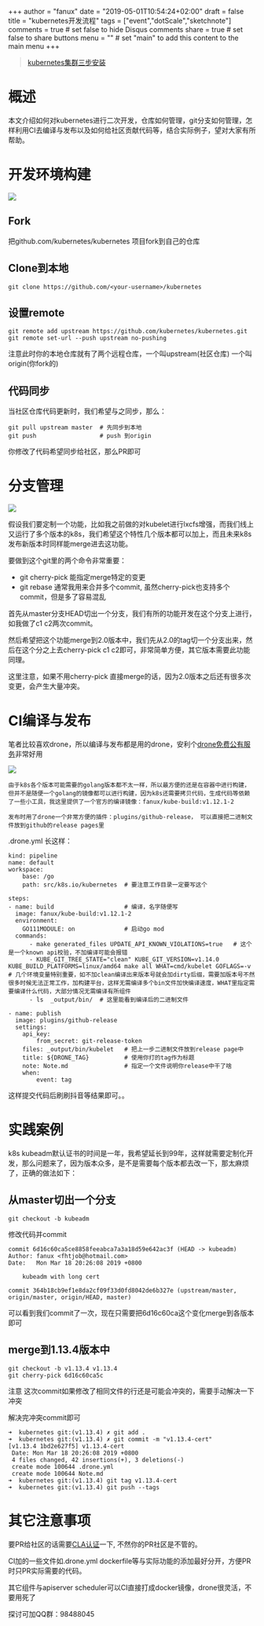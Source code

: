 +++
author = "fanux"
date = "2019-05-01T10:54:24+02:00"
draft = false
title = "kubernetes开发流程"
tags = ["event","dotScale","sketchnote"]
comments = true     # set false to hide Disqus comments
share = true        # set false to share buttons
menu = ""           # set "main" to add this content to the main menu
+++

> [kubernetes集群三步安装](https://sealyun.com/pro/products/)

# 概述
本文介绍如何对kubernetes进行二次开发，仓库如何管理，git分支如何管理，怎样利用CI去编译与发布以及如何给社区贡献代码等，结合实际例子，望对大家有所帮助。

<!--more-->
# 开发环境构建
![](/k8s-repo.png)

## Fork
把github.com/kubernetes/kubernetes 项目fork到自己的仓库

## Clone到本地
```
git clone https://github.com/<your-username>/kubernetes 
```

## 设置remote
```
git remote add upstream https://github.com/kubernetes/kubernetes.git
git remote set-url --push upstream no-pushing
```
注意此时你的本地仓库就有了两个远程仓库，一个叫upstream(社区仓库) 一个叫origin(你fork的)

## 代码同步
当社区仓库代码更新时，我们希望与之同步，那么：
```
git pull upstream master  # 先同步到本地
git push                  # push 到origin
```
你修改了代码希望同步给社区，那么PR即可

# 分支管理
![](/k8s-git-flow.png)

   假设我们要定制一个功能，比如我之前做的对kubelet进行lxcfs增强，而我们线上又运行了多个版本的k8s，我们希望这个特性几个版本都可以加上，而且未来k8s发布新版本时同样能merge进去这功能。

   要做到这个git里的两个命令非常重要：
 
   * git cherry-pick 能指定merge特定的变更
   * git rebase      通常我用来合并多个commit, 虽然cherry-pick也支持多个commit，但是多了容易混乱

   首先从master分支HEAD切出一个分支，我们有所的功能开发在这个分支上进行，如我做了c1 c2两次commit。

   然后希望把这个功能merge到2.0版本中，我们先从2.0的tag切一个分支出来，然后在这个分之上去cherry-pick c1 c2即可，非常简单方便，其它版本需要此功能同理。  

   这里注意，如果不用cherry-pick 直接merge的话，因为2.0版本之后还有很多次变更，会产生大量冲突。

# CI编译与发布
   笔者比较喜欢drone，所以编译与发布都是用的drone，安利个[drone免费公有服务](https://cloud.drone.io/)非常好用

![](/build-k8s.png)

    由于k8s各个版本可能需要的golang版本都不太一样，所以最方便的还是在容器中进行构建，但并不是随便一个golang的镜像都可以进行构建，因为k8s还需要拷贝代码，生成代码等依赖了一些小工具，我这里提供了一个官方的编译镜像：fanux/kube-build:v1.12.1-2

    发布时用了drone一个非常方便的插件：plugins/github-release， 可以直接把二进制文件放到github的release pages里

.drone.yml 长这样：
```
kind: pipeline
name: default
workspace:
    base: /go
    path: src/k8s.io/kubernetes  # 要注意工作目录一定要写这个

steps:
- name: build                    # 编译，名字随便写
  image: fanux/kube-build:v1.12.1-2  
  environment: 
    GO111MODULE: on              # 启动go mod
  commands:
      - make generated_files UPDATE_API_KNOWN_VIOLATIONS=true   # 这个是一个known api校验，不加编译可能会报错
      - KUBE_GIT_TREE_STATE="clean" KUBE_GIT_VERSION=v1.14.0 KUBE_BUILD_PLATFORMS=linux/amd64 make all WHAT=cmd/kubelet GOFLAGS=-v  # 几个环境变量特别重要，如不加clean编译出来版本号就会加dirty后缀，需要加版本号不然很多时候无法正常工作，加构建平台，这样无需编译多个bin文件加快编译速度，WHAT里指定需要编译什么代码，大部分情况无需编译有所组件
      - ls  _output/bin/  # 这里能看到编译后的二进制文件

- name: publish
  image: plugins/github-release
  settings:
    api_key: 
        from_secret: git-release-token
    files: _output/bin/kubelet   # 把上一步二进制文件放到release page中
    title: ${DRONE_TAG}          # 使用你打的tag作为标题
    note: Note.md                # 指定一个文件说明你release中干了啥
    when:
        event: tag
```

这样提交代码后刷刷抖音等结果即可。。

# 实践案例
k8s kubeadm默认证书的时间是一年，我希望延长到99年，这样就需要定制化开发，那么问题来了，因为版本众多，是不是需要每个版本都去改一下，那太麻烦了，正确的做法如下：

## 从master切出一个分支
```
git checkout -b kubeadm
```
修改代码并commit
```
commit 6d16c60ca5ce8858feeabca7a3a18d59e642ac3f (HEAD -> kubeadm)
Author: fanux <fhtjob@hotmail.com>
Date:   Mon Mar 18 20:26:08 2019 +0800

    kubeadm with long cert

commit 364b18cb9ef1e8da2cf09f33d0fd8042de6b327e (upstream/master, origin/master, origin/HEAD, master)
```
可以看到我们commit了一次，现在只需要把6d16c60ca这个变化merge到各版本即可

## merge到1.13.4版本中
```
git checkout -b v1.13.4 v1.13.4
git cherry-pick 6d16c60ca5c
```
注意 这次commit如果修改了相同文件的行还是可能会冲突的，需要手动解决一下冲突

解决完冲突commit即可
```
➜  kubernetes git:(v1.13.4) ✗ git add .
➜  kubernetes git:(v1.13.4) ✗ git commit -m "v1.13.4-cert"
[v1.13.4 1bd2e627f5] v1.13.4-cert
 Date: Mon Mar 18 20:26:08 2019 +0800
 4 files changed, 42 insertions(+), 3 deletions(-)
 create mode 100644 .drone.yml
 create mode 100644 Note.md
➜  kubernetes git:(v1.13.4) git tag v1.13.4-cert
➜  kubernetes git:(v1.13.4) git push --tags
```

# 其它注意事项
   要PR给社区的话需要[CLA认证](https://github.com/kubernetes/community/blob/master/CLA.md)一下, 不然你的PR社区是不管的。

   CI加的一些文件如.drone.yml dockerfile等与实际功能的添加最好分开，方便PR时只PR实际需要的代码。

   其它组件与apiserver scheduler可以CI直接打成docker镜像，drone很灵活，不要用死了


探讨可加QQ群：98488045

